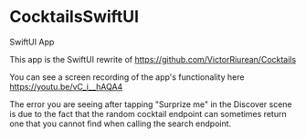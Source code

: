 # CocktailsSwiftUI
SwiftUI App

This app is the SwiftUI rewrite of https://github.com/VictorRiurean/Cocktails

You can see a screen recording of the app's functionality here https://youtu.be/vC_i__hAQA4

The error you are seeing after tapping  "Surprize me" in the Discover scene is due to the fact that the
random cocktail endpoint can sometimes return one that you cannot find when calling the search endpoint.
